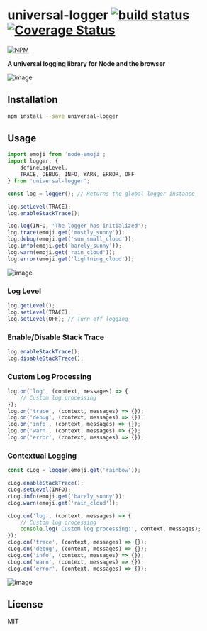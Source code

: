 # universal-logger [![build status](https://travis-ci.org/cheton/universal-logger.svg?branch=master)](https://travis-ci.org/cheton/universal-logger) [![Coverage Status](https://coveralls.io/repos/github/cheton/universal-logger/badge.svg?branch=master)](https://coveralls.io/github/cheton/universal-logger?branch=master)

[![NPM](https://nodei.co/npm/universal-logger.png?downloads=true&stars=true)](https://www.npmjs.com/package/universal-logger)

**A universal logging library for Node and the browser**

![image](https://cloud.githubusercontent.com/assets/447801/25858430/4d0651de-350e-11e7-9071-0ad8b2b8fece.png)

## Installation

```bash
npm install --save universal-logger
```

## Usage

```js
import emoji from 'node-emoji';
import logger, {
    defineLogLevel,
    TRACE, DEBUG, INFO, WARN, ERROR, OFF
} from 'universal-logger';

const log = logger(); // Returns the global logger instance

log.setLevel(TRACE);
log.enableStackTrace();

log.log(INFO, 'The logger has initialized');
log.trace(emoji.get('mostly_sunny'));
log.debug(emoji.get('sun_small_cloud'));
log.info(emoji.get('barely_sunny'));
log.warn(emoji.get('rain_cloud'));
log.error(emoji.get('lightning_cloud'));
```

![image](https://cloud.githubusercontent.com/assets/447801/25858187/b7290152-350d-11e7-83bb-41fa6151fa6d.png)


### Log Level
```js
log.getLevel();
log.setLevel(TRACE);
log.setLevel(OFF); // Turn off logging
```

### Enable/Disable Stack Trace
```js
log.enableStackTrace();
log.disableStackTrace();
```

### Custom Log Processing
```js
log.on('log', (context, messages) => {
    // Custom log processing
});
log.on('trace', (context, messages) => {});
log.on('debug', (context, messages) => {});
log.on('info', (context, messages) => {});
log.on('warn', (context, messages) => {});
log.on('error', (context, messages) => {});
```

### Contextual Logging
```js
const cLog = logger(emoji.get('rainbow'));

cLog.enableStackTrace();
cLog.setLevel(INFO);
cLog.info(emoji.get('barely_sunny'));
cLog.warn(emoji.get('rain_cloud'));

cLog.on('log', (context, messages) => {
    // Custom log processing
    console.log('Custom log processing:', context, messages);
});
cLog.on('trace', (context, messages) => {});
cLog.on('debug', (context, messages) => {});
cLog.on('info', (context, messages) => {});
cLog.on('warn', (context, messages) => {});
cLog.on('error', (context, messages) => {});
```

![image](https://cloud.githubusercontent.com/assets/447801/25858521/84e4ae20-350e-11e7-8eb0-ab3d4d2cf3d0.png)

## License

MIT
